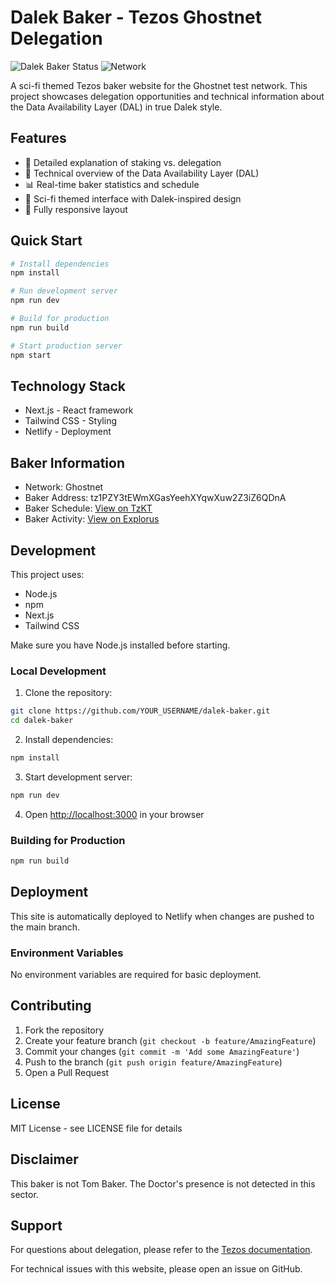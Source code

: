 # Dalek Baker - Tezos Ghostnet Delegation

![Dalek Baker Status](https://img.shields.io/badge/status-EXTERMINATE-yellow)
![Network](https://img.shields.io/badge/network-Ghostnet-blue)

A sci-fi themed Tezos baker website for the Ghostnet test network. This project showcases delegation opportunities and technical information about the Data Availability Layer (DAL) in true Dalek style.

## Features

- 🏦 Detailed explanation of staking vs. delegation
- 🔧 Technical overview of the Data Availability Layer (DAL)
- 📊 Real-time baker statistics and schedule
- 🎨 Sci-fi themed interface with Dalek-inspired design
- 📱 Fully responsive layout

## Quick Start

```bash
# Install dependencies
npm install

# Run development server
npm run dev

# Build for production
npm run build

# Start production server
npm start
```

## Technology Stack

- Next.js - React framework
- Tailwind CSS - Styling
- Netlify - Deployment

## Baker Information

- Network: Ghostnet
- Baker Address: tz1PZY3tEWmXGasYeehXYqwXuw2Z3iZ6QDnA
- Baker Schedule: [View on TzKT](https://ghostnet.tzkt.io/tz1PZY3tEWmXGasYeehXYqwXuw2Z3iZ6QDnA/schedule)
- Baker Activity: [View on Explorus](https://explorus.io/bakers_activity)

## Development

This project uses:
- Node.js
- npm
- Next.js
- Tailwind CSS

Make sure you have Node.js installed before starting.

### Local Development

1. Clone the repository:
```bash
git clone https://github.com/YOUR_USERNAME/dalek-baker.git
cd dalek-baker
```

2. Install dependencies:
```bash
npm install
```

3. Start development server:
```bash
npm run dev
```

4. Open [http://localhost:3000](http://localhost:3000) in your browser

### Building for Production

```bash
npm run build
```

## Deployment

This site is automatically deployed to Netlify when changes are pushed to the main branch.

### Environment Variables

No environment variables are required for basic deployment.

## Contributing

1. Fork the repository
2. Create your feature branch (`git checkout -b feature/AmazingFeature`)
3. Commit your changes (`git commit -m 'Add some AmazingFeature'`)
4. Push to the branch (`git push origin feature/AmazingFeature`)
5. Open a Pull Request

## License

MIT License - see LICENSE file for details

## Disclaimer

This baker is not Tom Baker. The Doctor's presence is not detected in this sector.

## Support

For questions about delegation, please refer to the [Tezos documentation](https://tezos.gitlab.io/).

For technical issues with this website, please open an issue on GitHub.